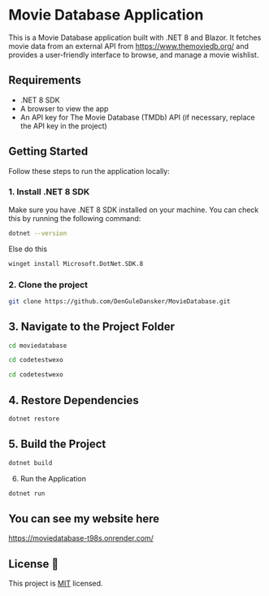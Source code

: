 # Movie Database Application

This is a Movie Database application built with .NET 8 and Blazor. It fetches movie data from an external API from https://www.themoviedb.org/ and provides a user-friendly interface to browse, and manage a movie wishlist.

## Requirements

- .NET 8 SDK 
- A browser to view the app
- An API key for The Movie Database (TMDb) API (if necessary, replace the API key in the project)

## Getting Started

Follow these steps to run the application locally:

### 1. Install .NET 8 SDK

Make sure you have .NET 8 SDK installed on your machine. You can check this by running the following command:

```bash
dotnet --version
```
Else do this
```bash
winget install Microsoft.DotNet.SDK.8
```

### 2. Clone the project
```bash
git clone https://github.com/DenGuleDansker/MovieDatabase.git
```

## 3. Navigate to the Project Folder
```bash
cd moviedatabase

cd codetestwexo

cd codetestwexo
```
## 4. Restore Dependencies
```bash
dotnet restore
```
## 5. Build the Project

```bash
dotnet build
```
6. Run the Application

```bash
dotnet run
```

## You can see my website here
https://moviedatabase-t98s.onrender.com/

## License :memo:

This project is [MIT](LICENCE) licensed.

